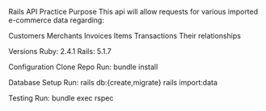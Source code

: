 Rails API Practice
Purpose
This api will allow requests for various imported e-commerce data regarding:

Customers
Merchants
Invoices
Items
Transactions
Their relationships

Versions
Ruby: 2.4.1
Rails: 5.1.7

Configuration
Clone Repo
Run:
bundle install

Database Setup
Run:
rails db:{create,migrate}
rails import:data

Testing
Run:
 bundle exec rspec
